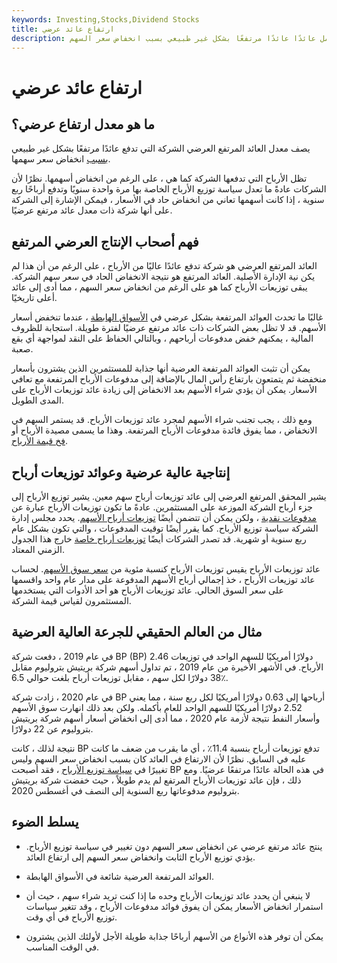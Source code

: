 ```yaml
---
keywords: Investing,Stocks,Dividend Stocks
title: ارتفاع عائد عرضي
description: العائد المرتفع العرضي هو مخزون يحمل عائدًا عائدًا مرتفعًا بشكل غير طبيعي بسبب انخفاض سعر السهم.
---
```


# ارتفاع عائد عرضي
## ما هو معدل ارتفاع عرضي؟

يصف معدل العائد المرتفع العرضي الشركة التي تدفع عائدًا مرتفعًا بشكل غير طبيعي [بسبب](/dividendyield) انخفاض سعر سهمها.

تظل الأرباح التي تدفعها الشركة كما هي ، على الرغم من انخفاض أسهمها. نظرًا لأن الشركات عادةً ما تعدل سياسة توزيع الأرباح الخاصة بها مرة واحدة سنويًا وتدفع أرباحًا ربع سنوية ، إذا كانت أسهمها تعاني من انخفاض حاد في الأسعار ، فيمكن الإشارة إلى الشركة على أنها شركة ذات معدل عائد مرتفع عرضيًا.

## فهم أصحاب الإنتاج العرضي المرتفع

العائد المرتفع العرضي هو شركة تدفع عائدًا عاليًا من الأرباح ، على الرغم من أن هذا لم يكن نية الإدارة الأصلية. العائد المرتفع هو نتيجة الانخفاض الحاد في سعر سهم الشركة. يبقى توزيعات الأرباح كما هو على الرغم من انخفاض سعر السهم ، مما أدى إلى عائد أعلى تاريخيًا.

غالبًا ما تحدث العوائد المرتفعة بشكل عرضي في [الأسواق الهابطة](/bearmarket) ، عندما تنخفض أسعار الأسهم. قد لا تظل بعض الشركات ذات عائد مرتفع عرضيًا لفترة طويلة. استجابة للظروف المالية ، يمكنهم خفض مدفوعات أرباحهم ، وبالتالي الحفاظ على النقد لمواجهة أي بقع صعبة.

يمكن أن تثبت العوائد المرتفعة العرضية أنها جذابة للمستثمرين الذين يشترون بأسعار منخفضة ثم يتمتعون بارتفاع رأس المال بالإضافة إلى مدفوعات الأرباح المرتفعة مع تعافي الأسعار. يمكن أن يؤدي شراء الأسهم بعد الانخفاض إلى زيادة عائد توزيعات الأرباح على المدى الطويل.

ومع ذلك ، يجب تجنب شراء الأسهم لمجرد عائد توزيعات الأرباح. قد يستمر السهم في الانخفاض ، مما يفوق فائدة مدفوعات الأرباح المرتفعة. وهذا ما يسمى مصيدة الأرباح أو [فخ قيمة الأرباح](/valuetrap).

## إنتاجية عالية عرضية وعوائد توزيعات أرباح

يشير المحقق المرتفع العرضي إلى عائد توزيعات أرباح سهم معين. يشير توزيع الأرباح إلى جزء أرباح الشركة الموزعة على المستثمرين. عادةً ما تكون توزيعات الأرباح عبارة عن [مدفوعات نقدية](/cash) ، ولكن يمكن أن تتضمن أيضًا [توزيعات أرباح الأسهم](/stockdividend). يحدد مجلس إدارة الشركة سياسة توزيع الأرباح. كما يقرر أيضًا توقيت المدفوعات ، والتي تكون بشكل عام ربع سنوية أو شهرية. قد تصدر الشركات أيضًا [توزيعات أرباح خاصة](/specialdividend) خارج هذا الجدول الزمني المعتاد.

عائد توزيعات الأرباح يقيس توزيعات الأرباح كنسبة مئوية من [سعر سوق الأسهم](/market-price). لحساب عائد توزيعات الأرباح ، خذ إجمالي أرباح الأسهم المدفوعة على مدار عام واحد واقسمها على سعر السوق الحالي. عائد توزيعات الأرباح هو أحد الأدوات التي يستخدمها المستثمرون لقياس قيمة الشركة.

## مثال من العالم الحقيقي للجرعة العالية العرضية

في عام 2019 ، دفعت شركة BP (BP) 2.46 دولارًا أمريكيًا للسهم الواحد في توزيعات الأرباح. في الأشهر الأخيرة من عام 2019 ، تم تداول أسهم شركة بريتيش بتروليوم مقابل 38 دولارًا لكل سهم ، مقابل توزيعات أرباح بلغت حوالي 6.5٪.

في عام 2020 ، زادت شركة BP أرباحها إلى 0.63 دولارًا أمريكيًا لكل ربع سنة ، مما يعني 2.52 دولارًا أمريكيًا للسهم الواحد للعام بأكمله. ولكن بعد ذلك انهارت سوق الأسهم وأسعار النفط نتيجة لأزمة عام 2020 ، مما أدى إلى انخفاض أسعار أسهم شركة بريتيش بتروليوم عن 22 دولارًا.

نتيجة لذلك ، كانت BP تدفع توزيعات أرباح بنسبة 11.4٪ ، أي ما يقرب من ضعف ما كانت عليه في السابق. نظرًا لأن الارتفاع في العائد كان بسبب انخفاض سعر السهم وليس تغييرًا في [سياسة توزيع الأرباح](/dividendpolicy) ، فقد أصبحت BP في هذه الحالة عائدًا مرتفعًا عرضيًا. ومع ذلك ، فإن عائد توزيعات الأرباح المرتفع لم يدم طويلاً ، حيث خفضت شركة بريتيش بتروليوم مدفوعاتها ربع السنوية إلى النصف في أغسطس 2020.

## يسلط الضوء

- ينتج عائد مرتفع عرضي عن انخفاض سعر السهم دون تغيير في سياسة توزيع الأرباح. يؤدي توزيع الأرباح الثابت وانخفاض سعر السهم إلى ارتفاع العائد.

- العوائد المرتفعة العرضية شائعة في الأسواق الهابطة.

- لا ينبغي أن يحدد عائد توزيعات الأرباح وحده ما إذا كنت تريد شراء سهم ، حيث أن استمرار انخفاض الأسعار يمكن أن يفوق فوائد مدفوعات الأرباح ، وقد تتغير سياسات توزيع الأرباح في أي وقت.

- يمكن أن توفر هذه الأنواع من الأسهم أرباحًا جذابة طويلة الأجل لأولئك الذين يشترون في الوقت المناسب.

